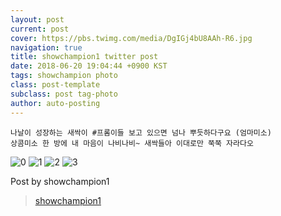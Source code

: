 ```yaml
---
layout: post
current: post
cover: https://pbs.twimg.com/media/DgIGj4bU8AAh-R6.jpg
navigation: true
title: showchampion1 twitter post
date: 2018-06-20 19:04:44 +0900 KST
tags: showchampion photo
class: post-template
subclass: post tag-photo
author: auto-posting
---
```


```  
나날이 성장하는 새싹이 #프롬이들 보고 있으면 넘나 뿌듯하다구요 (엄마미소)   
상콤미소 한 방에 내 마음이 나비나비~ 새싹들아 이대로만 쭉쭉 자라다오  

```

![0](https://pbs.twimg.com/media/DgIGj4VV4AEpkHm.jpg)
![1](https://pbs.twimg.com/media/DgIGj4UVQAE6Q1D.jpg)
![2](https://pbs.twimg.com/media/DgIGj4ZU0AE_8iN.jpg)
![3](https://pbs.twimg.com/media/DgIGj4bU8AAh-R6.jpg)


Post by showchampion1

> [showchampion1](https://twitter.com/showchampion1)